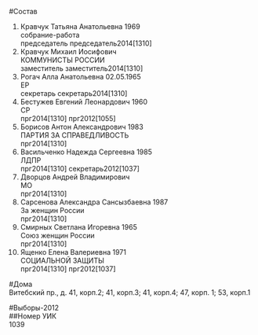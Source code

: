 #Состав  
1. Кравчук Татьяна Анатольевна 1969  
    собрание-работа  
    председатель председатель2014[1310]  
2. Кравчук Михаил Иосифович  
    КОММУНИСТЫ РОССИИ  
    заместитель заместитель2014[1310]  
3. Рогач Алла Анатольевна 02.05.1965  
    ЕР  
    секретарь секретарь2014[1310]  
4. Бестужев Евгений Леонардович 1960  
    СР  
    прг2014[1310] прг2012[1055]  
5. Борисов Антон Александрович 1983  
    ПАРТИЯ ЗА СПРАВЕДЛИВОСТЬ  
    прг2014[1310]  
6. Васильченко Надежда Сергеевна 1985  
    ЛДПР  
    прг2014[1310] секретарь2012[1037]  
7. Дворцов Андрей Владимирович  
    МО  
    прг2014[1310]  
8. Сарсенова Александра Сансызбаевна 1987  
    За женщин России  
    прг2014[1310]  
9. Смирных Светлана Игоревна 1965  
    Союз женщин России  
    прг2014[1310]  
10. Ященко Елена Валериевна 1971  
    СОЦИАЛЬНОЙ ЗАЩИТЫ  
    прг2014[1310] прг2012[1037]  
  
#Дома  
Витебский пр., д. 41, корп.2; 41, корп.З; 41, корп.4; 47, корп. 1; 53, корп.1  
  
#Выборы-2012  
##Номер УИК  
1039  
